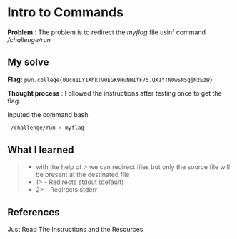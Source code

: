 
# Intro to Commands 

**Problem** : The problem is to redirect the *myflag* file usinf command */challenge/run*
## My solve

**Flag:** `pwn.college{0Ucu1LY1XhkTV0EGK9HuNHIfF75.QX1YTN0wSN5gjNzEzW}`

**Thought process** :   Followed the instructions after testing once to get the flag.

Inputed the command
bash
```bash
 /challenge/run > myflag

```


## What I learned
> * with the help of *>* we can redirect files but only the source file will be present at the destinated file
> *  1> - Redirects stdout (default)
> *  2> - Redirects stderr

## References 
Just Read The Instructions and the Resources
